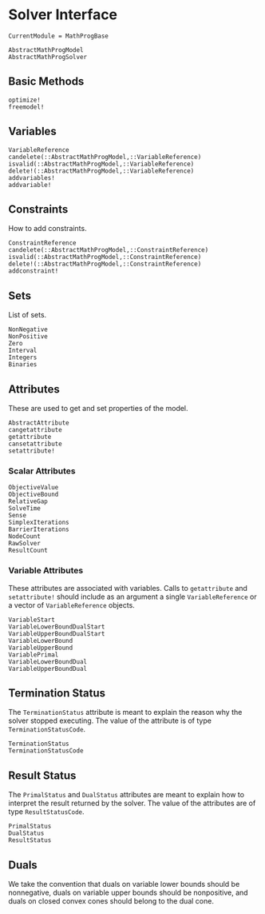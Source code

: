 # Solver Interface

```@meta
CurrentModule = MathProgBase
```

```@docs
AbstractMathProgModel
AbstractMathProgSolver
```

## Basic Methods

```@docs
optimize!
freemodel!
```

## Variables

```@docs
VariableReference
candelete(::AbstractMathProgModel,::VariableReference)
isvalid(::AbstractMathProgModel,::VariableReference)
delete!(::AbstractMathProgModel,::VariableReference)
addvariables!
addvariable!
```

## Constraints

How to add constraints.
```@docs
ConstraintReference
candelete(::AbstractMathProgModel,::ConstraintReference)
isvalid(::AbstractMathProgModel,::ConstraintReference)
delete!(::AbstractMathProgModel,::ConstraintReference)
addconstraint!
```

## Sets



List of sets.
```@docs
NonNegative
NonPositive
Zero
Interval
Integers
Binaries
```
## Attributes

These are used to get and set properties of the model.

```@docs
AbstractAttribute
cangetattribute
getattribute
cansetattribute
setattribute!
```

### Scalar Attributes

```@docs
ObjectiveValue
ObjectiveBound
RelativeGap
SolveTime
Sense
SimplexIterations
BarrierIterations
NodeCount
RawSolver
ResultCount
```

### Variable Attributes

These attributes are associated with variables. Calls to `getattribute` and `setattribute!` should include as an argument a single `VariableReference` or a vector of `VariableReference` objects.

```@docs
VariableStart
VariableLowerBoundDualStart
VariableUpperBoundDualStart
VariableLowerBound
VariableUpperBound
VariablePrimal
VariableLowerBoundDual
VariableUpperBoundDual
```


## Termination Status

The `TerminationStatus` attribute is meant to explain the reason why the solver stopped executing. The value of the attribute is of type `TerminationStatusCode`.

```@docs
TerminationStatus
TerminationStatusCode
```

## Result Status

The `PrimalStatus` and `DualStatus` attributes are meant to explain how to interpret the result returned by the solver. The value of the attributes are of type `ResultStatusCode`.

```@docs
PrimalStatus
DualStatus
ResultStatus
```


## Duals

We take the convention that duals on variable lower bounds should be nonnegative, duals on variable upper bounds should be nonpositive, and duals on closed convex cones should belong to the dual cone.

